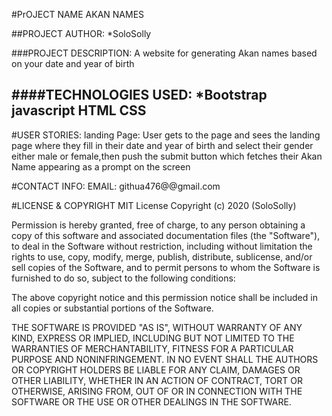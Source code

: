 #PrOJECT NAME
AKAN NAMES

##PROJECT AUTHOR:
*SoloSolly

###PROJECT DESCRIPTION:
A website for generating Akan names based on your date and year of birth

####TECHNOLOGIES USED:
*Bootstrap
javascript
HTML
CSS
------------------
#USER STORIES:
landing Page:
User gets to the page and sees the landing page where they fill in their date and year of birth and select their gender either male or female,then push the submit button which fetches their Akan Name appearing as a prompt on the screen


#CONTACT INFO:
EMAIL: githua476@@gmail.com


#LICENSE & COPYRIGHT
MIT License Copyright (c) 2020 (SoloSolly)

Permission is hereby granted, free of charge, to any person obtaining a copy of this software and associated documentation files (the "Software"), to deal in the Software without restriction, including without limitation the rights to use, copy, modify, merge, publish, distribute, sublicense, and/or sell copies of the Software, and to permit persons to whom the Software is furnished to do so, subject to the following conditions:

The above copyright notice and this permission notice shall be included in all copies or substantial portions of the Software.

THE SOFTWARE IS PROVIDED "AS IS", WITHOUT WARRANTY OF ANY KIND, EXPRESS OR IMPLIED, INCLUDING BUT NOT LIMITED TO THE WARRANTIES OF MERCHANTABILITY, FITNESS FOR A PARTICULAR PURPOSE AND NONINFRINGEMENT. IN NO EVENT SHALL THE AUTHORS OR COPYRIGHT HOLDERS BE LIABLE FOR ANY CLAIM, DAMAGES OR OTHER LIABILITY, WHETHER IN AN ACTION OF CONTRACT, TORT OR OTHERWISE, ARISING FROM, OUT OF OR IN CONNECTION WITH THE SOFTWARE OR THE USE OR OTHER DEALINGS IN THE SOFTWARE.